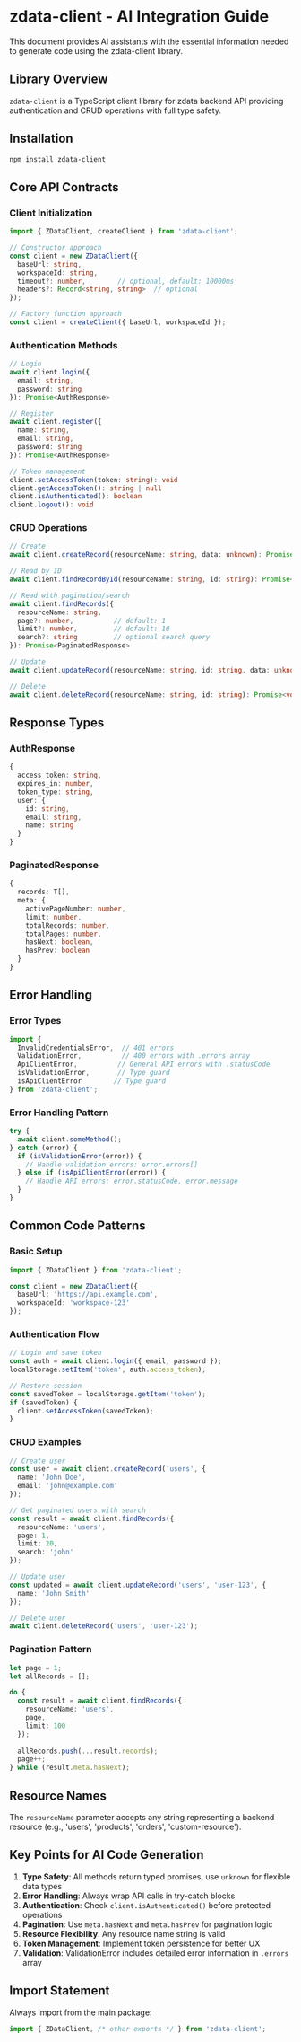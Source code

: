 # zdata-client - AI Integration Guide

This document provides AI assistants with the essential information needed to generate code using the zdata-client library.

## Library Overview

`zdata-client` is a TypeScript client library for zdata backend API providing authentication and CRUD operations with full type safety.

## Installation

```bash
npm install zdata-client
```

## Core API Contracts

### Client Initialization

```typescript
import { ZDataClient, createClient } from 'zdata-client';

// Constructor approach
const client = new ZDataClient({
  baseUrl: string,
  workspaceId: string,
  timeout?: number,        // optional, default: 10000ms
  headers?: Record<string, string>  // optional
});

// Factory function approach
const client = createClient({ baseUrl, workspaceId });
```

### Authentication Methods

```typescript
// Login
await client.login({
  email: string,
  password: string
}): Promise<AuthResponse>

// Register
await client.register({
  name: string,
  email: string,
  password: string
}): Promise<AuthResponse>

// Token management
client.setAccessToken(token: string): void
client.getAccessToken(): string | null
client.isAuthenticated(): boolean
client.logout(): void
```

### CRUD Operations

```typescript
// Create
await client.createRecord(resourceName: string, data: unknown): Promise<unknown>

// Read by ID
await client.findRecordById(resourceName: string, id: string): Promise<unknown>

// Read with pagination/search
await client.findRecords({
  resourceName: string,
  page?: number,          // default: 1
  limit?: number,         // default: 10
  search?: string         // optional search query
}): Promise<PaginatedResponse>

// Update
await client.updateRecord(resourceName: string, id: string, data: unknown): Promise<unknown>

// Delete
await client.deleteRecord(resourceName: string, id: string): Promise<void>
```

## Response Types

### AuthResponse
```typescript
{
  access_token: string,
  expires_in: number,
  token_type: string,
  user: {
    id: string,
    email: string,
    name: string
  }
}
```

### PaginatedResponse
```typescript
{
  records: T[],
  meta: {
    activePageNumber: number,
    limit: number,
    totalRecords: number,
    totalPages: number,
    hasNext: boolean,
    hasPrev: boolean
  }
}
```

## Error Handling

### Error Types
```typescript
import { 
  InvalidCredentialsError,  // 401 errors
  ValidationError,          // 400 errors with .errors array
  ApiClientError,          // General API errors with .statusCode
  isValidationError,       // Type guard
  isApiClientError        // Type guard
} from 'zdata-client';
```

### Error Handling Pattern
```typescript
try {
  await client.someMethod();
} catch (error) {
  if (isValidationError(error)) {
    // Handle validation errors: error.errors[]
  } else if (isApiClientError(error)) {
    // Handle API errors: error.statusCode, error.message
  }
}
```

## Common Code Patterns

### Basic Setup
```typescript
import { ZDataClient } from 'zdata-client';

const client = new ZDataClient({
  baseUrl: 'https://api.example.com',
  workspaceId: 'workspace-123'
});
```

### Authentication Flow
```typescript
// Login and save token
const auth = await client.login({ email, password });
localStorage.setItem('token', auth.access_token);

// Restore session
const savedToken = localStorage.getItem('token');
if (savedToken) {
  client.setAccessToken(savedToken);
}
```

### CRUD Examples
```typescript
// Create user
const user = await client.createRecord('users', {
  name: 'John Doe',
  email: 'john@example.com'
});

// Get paginated users with search
const result = await client.findRecords({
  resourceName: 'users',
  page: 1,
  limit: 20,
  search: 'john'
});

// Update user
const updated = await client.updateRecord('users', 'user-123', {
  name: 'John Smith'
});

// Delete user
await client.deleteRecord('users', 'user-123');
```

### Pagination Pattern
```typescript
let page = 1;
let allRecords = [];

do {
  const result = await client.findRecords({
    resourceName: 'users',
    page,
    limit: 100
  });
  
  allRecords.push(...result.records);
  page++;
} while (result.meta.hasNext);
```

## Resource Names

The `resourceName` parameter accepts any string representing a backend resource (e.g., 'users', 'products', 'orders', 'custom-resource').

## Key Points for AI Code Generation

1. **Type Safety**: All methods return typed promises, use `unknown` for flexible data types
2. **Error Handling**: Always wrap API calls in try-catch blocks
3. **Authentication**: Check `client.isAuthenticated()` before protected operations
4. **Pagination**: Use `meta.hasNext` and `meta.hasPrev` for pagination logic
5. **Resource Flexibility**: Any resource name string is valid
6. **Token Management**: Implement token persistence for better UX
7. **Validation**: ValidationError includes detailed error information in `.errors` array

## Import Statement
Always import from the main package:
```typescript
import { ZDataClient, /* other exports */ } from 'zdata-client';
```